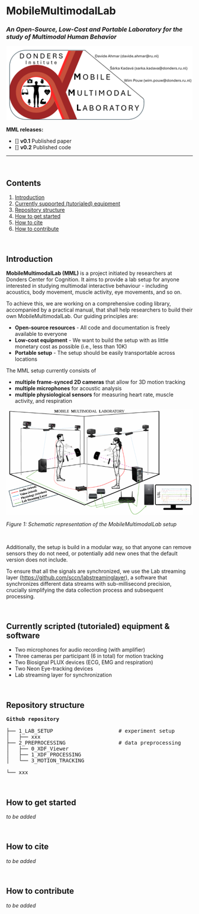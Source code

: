 # MobileMultimodalLab
### *An Open-Source, Low-Cost and Portable Laboratory for the study of Multimodal Human Behavior*

![Mobile Multimodal Lab Logo](Donders_MML_LOGO.png)

**MML releases:**
- [] **v0.1** Published paper
- [] **v0.2** Published code

------

<br>

## Contents

1. [Introduction](#introduction)
2. [Currently supported (tutorialed) equipment](#currently-supported-tutorialed-equipment)
3. [Repository structure](#repository-structure)
4. [How to get started](#how-to-get-started)
4. [How to cite](#how-to-cite)
5. [How to contribute](#how-to-contribute)

<br>

## Introduction

**MobileMultimodalLab (MML)** is a project initiated by researchers at Donders Center for Cognition. It aims to provide a lab setup for anyone interested in studying multimodal interactive behaviour - including acoustics, body movement, muscle activity, eye movements, and so on.

To achieve this, we are working on a comprehensive coding library, accompanied by a practical manual, that shall help researchers to build their own MobileMultimodalLab. Our guiding principles are:
- **Open-source resources** - All code and documentation is freely available to everyone
- **Low-cost equipment** - We want to build the setup with as little monetary cost as possible (i.e., less than 10K)
- **Portable setup** - The setup should be easily transportable across locations

The MML setup currently consists of
- **multiple frame-synced 2D cameras** that allow for 3D motion tracking
- **multiple microphones** for acoustic analysis
- **multiple physiological sensors** for measuring heart rate, muscle activity, and respiration


![Setup scheme](Setup_scheme.png)

*Figure 1: Schematic representation of the MobileMultimodalLab setup*

<br>

Additionally, the setup is build in a modular way, so that anyone can remove sensors they do not need, or potentially add new ones that the default version does not include.

To ensure that all the signals are synchronized, we use the Lab streaming layer (https://github.com/sccn/labstreaminglayer), a software that synchronizes different data streams with sub-millisecond precision, crucially simplifying the data collection process and subsequent processing.

<br>

## Currently scripted (tutorialed) equipment & software

- Two microphones for audio recording (with amplifier)
- Three cameras per participant (6 in total) for motion tracking
- Two Biosignal PLUX devices (ECG, EMG and respiration)
- Two Neon Eye-tracking devices
- Lab streaming layer for synchronization

<br>

## Repository structure

<pre><b>Github repository</b><br>                
├── 1_LAB_SETUP                     # experiment setup
│   ├── xxx
├── 2_PREPROCESSING                 # data preprocessing
│   ├── 0_XDF_Viewer
│   ├── 1_XDF_PROCESSING
│   └── 3_MOTION_TRACKING       

└── xxx </pre>


<br>

## How to get started

*to be added*

<br>

## How to cite

*to be added*

<br>

## How to contribute

*to be added*